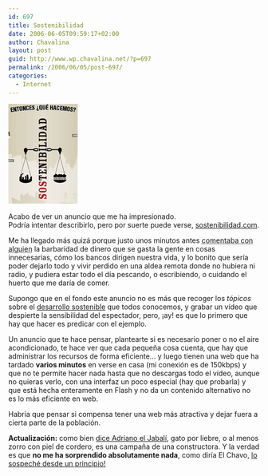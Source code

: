 ```yaml
---
id: 697
title: Sostenibilidad
date: 2006-06-05T09:59:17+02:00
author: Chavalina
layout: post
guid: http://www.wp.chavalina.net/?p=697
permalink: /2006/06/05/post-697/
categories:
  - Internet
---
```

<img class="imgizqda" src="/imagenes/fotos/sostenibilidad-com.jpg" alt="Imagen de sostenibilidad.com" />

Acabo de ver un anuncio que me ha impresionado.  
Podr&iacute;a intentar describirlo, pero por suerte puede verse, <a href="http://www.sostenibilidad.com/" target="_blank">sostenibilidad.com</a>.

Me ha llegado más quizá porque justo unos minutos antes <acronym title="eufemismo: compart&iacute;amos el maldito messenger">comentaba con alguien</acronym> la barbaridad de dinero que se gasta la gente en cosas innecesarias, cómo los bancos dirigen nuestra vida, y lo bonito que ser&iacute;a poder dejarlo todo y vivir perdido en una aldea remota donde no hubiera ni radio, y pudiera estar todo el d&iacute;a pescando, o escribiendo, o cuidando el huerto que me dar&iacute;a de comer.

Supongo que en el fondo este anuncio no es más que recoger los _tópicos_ sobre el <a href="http://es.wikipedia.org/wiki/Desarrollo_sostenible" target="_blank">desarrollo sostenible</a> que todos conocemos, y grabar un v&iacute;deo que despierte la sensibilidad del espectador, pero, &iexcl;ay! es que lo primero que hay que hacer es predicar con el ejemplo.

Un anuncio que te hace pensar, plantearte si es necesario poner o no el aire acondicionado, te hace ver que cada peque&ntilde;a cosa cuenta, que hay que administrar los recursos de forma eficiente… y luego tienen una web que ha tardado **varios minutos** en verse en casa (mi conexión es de 150kbps) y que no te permite hacer nada hasta que no descargas todo el v&iacute;deo, aunque no quieras verlo, con una interfaz un poco especial (hay que probarla) y que está hecha enteramente en Flash y no da un contenido alternativo no es lo más eficiente en web.

Habr&iacute;a que pensar si compensa tener una web más atractiva y dejar fuera a cierta parte de la población.

**Actualización:** como bien <a href="http://diariodeunjabali.com/archivos/categorias/miniblog/sostenibilidad.html" target="_blank">dice Adriano el Jabal&iacute;</a>, gato por liebre, o al menos zorro con piel de cordero, es una campa&ntilde;a de una constructora. Y la verdad es que **no me ha sorprendido absolutamente nada**, como dir&iacute;a El Chavo, <a href="http://youtube.com/results?search=sostenibilidad&#038;search_type=search_videos&#038;search=Search" target="_blank">lo sospeché desde un principio!</a>